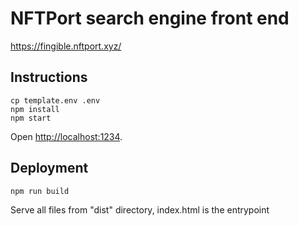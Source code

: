 # NFTPort search engine front end 
https://fingible.nftport.xyz/

## Instructions
```
cp template.env .env
npm install
npm start
```
Open [http://localhost:1234](http://localhost:1234).

## Deployment
```
npm run build
```
Serve all files from "dist" directory, index.html is the entrypoint
